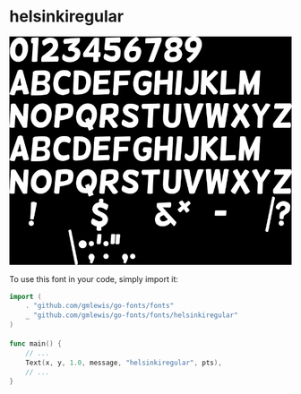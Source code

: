 # helsinkiregular

![helsinkiregular](helsinkiregular.png)

To use this font in your code, simply import it:

```go
import (
	. "github.com/gmlewis/go-fonts/fonts"
	_ "github.com/gmlewis/go-fonts/fonts/helsinkiregular"
)

func main() {
	// ...
	Text(x, y, 1.0, message, "helsinkiregular", pts),
	// ...
}
```
